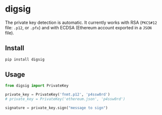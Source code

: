 # digsig

The private key detection is automatic. It currently works with RSA (`PKCS#12` file: `.p12`, or `.pfx`) and with ECDSA (Ethereum account exported in a `JSON` file).

## Install
```bash
pip install digsig
```

## Usage
```python
from digsig import PrivateKey

private_key = PrivateKey('fnmt.p12', 'p4ssw0rd')
# private_key = PrivateKey('ethereum.json', 'p4ssw0rd')

signature = private_key.sign("message to sign")
```
